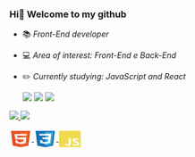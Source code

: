 ### Hi👋 Welcome to my github 

- 📚 _Front-End developer_
- 💻 _Area of interest: Front-End e Back-End_
- ✏️ _Currently studying: JavaScript and React_ 

  <a href = "mailto:alexcsalesdev@gmail.com"><img src="https://img.shields.io/badge/-Gmail-%23333?style=for-the-badge&logo=gmail&logoColor=white" target="_blank"></a>
  <a href="https://www.linkedin.com/in/alexsales-dev/" target="_blank"><img src="https://img.shields.io/badge/-LinkedIn-%230077B5?style=for-the-badge&logo=linkedin&logoColor=white" target="_blank"></a>
  <a href="https://www.instagram.com/alexxcsales/" target="_blank"><img src="https://img.shields.io/badge/-Instagram-%23E4405F?style=for-the-badge&logo=instagram&logoColor=white" target="_blank"></a>
  
<div>
  <a href="https://github.com/alexcsales">
  <img height="160rem" src="https://github-readme-stats.vercel.app/api?username=alexcsales&show_icons=true&theme=github_dark&include_all_commits=true&count_private=true"/>
  <img height="160rem" src="https://github-readme-stats.vercel.app/api/top-langs/?username=alexcsales&layout=compact&langs_count=7&theme=github_dark"/>
</div>
<div style="display: inline_block"><br>
  <img align="center" alt="HTML" height="30" width="40" src="https://raw.githubusercontent.com/devicons/devicon/master/icons/html5/html5-original.svg">
  <img align="center" alt="CSS" height="30" width="40" src="https://raw.githubusercontent.com/devicons/devicon/master/icons/css3/css3-original.svg">
  <img align="center" alt="Js" height="30" width="40" src="https://raw.githubusercontent.com/devicons/devicon/master/icons/javascript/javascript-plain.svg">
</div>
